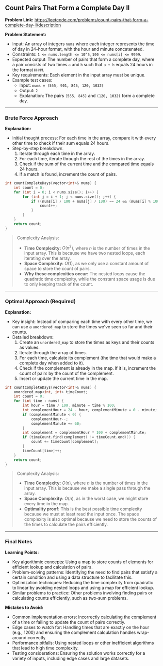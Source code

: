 ## Count Pairs That Form a Complete Day II

**Problem Link:** https://leetcode.com/problems/count-pairs-that-form-a-complete-day-ii/description

**Problem Statement:**
- Input: An array of integers `nums` where each integer represents the time of day in 24-hour format, with the hour and minute concatenated.
- Constraints: `1 <= nums.length <= 10^5`, `100 <= nums[i] <= 9999`.
- Expected output: The number of pairs that form a complete day, where a pair consists of two times `a` and `b` such that `a + b` equals 24 hours in the format `HHMM`.
- Key requirements: Each element in the input array must be unique.
- Example test cases:
  - Input: `nums = [555, 901, 845, 120, 1032]`
  - Output: `2`
  - Explanation: The pairs `(555, 845)` and `(120, 1032)` form a complete day.

---

### Brute Force Approach

**Explanation:**
- Initial thought process: For each time in the array, compare it with every other time to check if their sum equals 24 hours.
- Step-by-step breakdown:
  1. Iterate through each time in the array.
  2. For each time, iterate through the rest of the times in the array.
  3. Check if the sum of the current time and the compared time equals 24 hours.
  4. If a match is found, increment the count of pairs.

```cpp
int countCompleteDays(vector<int>& nums) {
    int count = 0;
    for (int i = 0; i < nums.size(); i++) {
        for (int j = i + 1; j < nums.size(); j++) {
            if ((nums[i] / 100 + nums[j] / 100) == 24 && (nums[i] % 100 + nums[j] % 100) == 0) {
                count++;
            }
        }
    }
    return count;
}
```

> Complexity Analysis:
> - **Time Complexity:** $O(n^2)$, where $n$ is the number of times in the input array. This is because we have two nested loops, each iterating over the array.
> - **Space Complexity:** $O(1)$, as we only use a constant amount of space to store the count of pairs.
> - **Why these complexities occur:** The nested loops cause the quadratic time complexity, while the constant space usage is due to only keeping track of the count.

---

### Optimal Approach (Required)

**Explanation:**
- Key insight: Instead of comparing each time with every other time, we can use a `unordered_map` to store the times we've seen so far and their counts.
- Detailed breakdown:
  1. Create an `unordered_map` to store the times as keys and their counts as values.
  2. Iterate through the array of times.
  3. For each time, calculate its complement (the time that would make a complete day when added to it).
  4. Check if the complement is already in the map. If it is, increment the count of pairs by the count of the complement.
  5. Insert or update the current time in the map.

```cpp
int countCompleteDays(vector<int>& nums) {
    unordered_map<int, int> timeCount;
    int count = 0;
    for (int time : nums) {
        int hour = time / 100, minute = time % 100;
        int complementHour = 24 - hour, complementMinute = 0 - minute;
        if (complementMinute < 0) {
            complementHour--;
            complementMinute += 60;
        }
        int complement = complementHour * 100 + complementMinute;
        if (timeCount.find(complement) != timeCount.end()) {
            count += timeCount[complement];
        }
        timeCount[time]++;
    }
    return count;
}
```

> Complexity Analysis:
> - **Time Complexity:** $O(n)$, where $n$ is the number of times in the input array. This is because we make a single pass through the array.
> - **Space Complexity:** $O(n)$, as in the worst case, we might store every time in the map.
> - **Optimality proof:** This is the best possible time complexity because we must at least read the input once. The space complexity is also optimal because we need to store the counts of the times to calculate the pairs efficiently.

---

### Final Notes

**Learning Points:**
- Key algorithmic concepts: Using a map to store counts of elements for efficient lookup and calculation of pairs.
- Problem-solving patterns: Identifying the need to find pairs that satisfy a certain condition and using a data structure to facilitate this.
- Optimization techniques: Reducing the time complexity from quadratic to linear by avoiding nested loops and using a map for efficient lookup.
- Similar problems to practice: Other problems involving finding pairs or calculating counts efficiently, such as two-sum problems.

**Mistakes to Avoid:**
- Common implementation errors: Incorrectly calculating the complement of a time or failing to update the count of pairs correctly.
- Edge cases to watch for: Handling times that are exactly on the hour (e.g., 1200) and ensuring the complement calculation handles wrap-around correctly.
- Performance pitfalls: Using nested loops or other inefficient algorithms that lead to high time complexity.
- Testing considerations: Ensuring the solution works correctly for a variety of inputs, including edge cases and large datasets.
